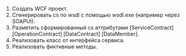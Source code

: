 1. Создать WCF проект.
2. Сгенерировать cs по wsdl с помощью wsdl.exe (например через SOAPUI).
3. Разметить сформированный cs аттрибутами [ServiceContract] [OperationContract] [DataContract] [DataMember].
4. Реализовать класс от интерфейса сервиса.
5. Реализовать фиктивные методы.
